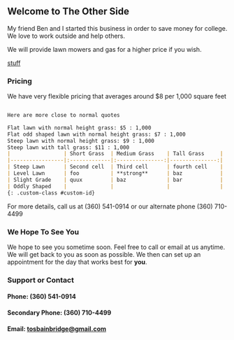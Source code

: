 ## Welcome to The Other Side

My friend Ben and I started this business in order to save money for college.  We love to work outside and help others.

We will provide lawn mowers and gas for a higher price if you wish.

[stuff](hello-world.html)

### Pricing

We have very flexible pricing that averages around $8 per 1,000 square feet

```markdown

Here are more close to normal quotes

Flat lawn with normal height grass: $5 : 1,000
Flat odd shaped lawn with normal height grass: $7 : 1,000
Steep lawn with normal height grass: $9 : 1,000
Steep lawn with tall grass: $11 : 1,000
|                 | Short Grass  | Medium Grass    | Tall Grass     |
|-----------------|:-------------|:---------------:|---------------:|
| Steep Lawn      | Second cell  | Third cell      | fourth cell    |
| Level Lawn      | foo          | **strong**      | baz            |
| Slight Grade    | quux         | baz             | bar            |
| Oddly Shaped    |              |                 |                |
{: .custom-class #custom-id}

```

For more details, call us at (360) 541-0914 or our alternate phone (360) 710-4499

### We Hope To See You

We hope to see you sometime soon.  Feel free to call or email at us anytime.  We will get back to you as soon as possible.  We then can set up an appointment for the day that works best for **you**.

### Support or Contact

#### Phone: (360) 541-0914
#### Secondary Phone: (360) 710-4499
#### Email: tosbainbridge@gmail.com
